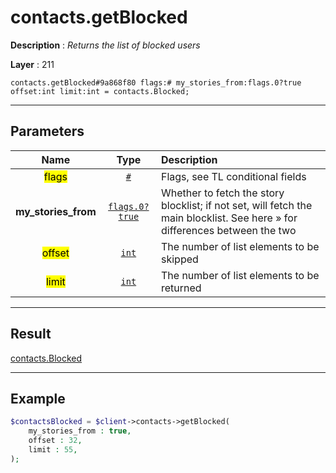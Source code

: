 # contacts.getBlocked

**Description** : *Returns the list of blocked users*

**Layer** : 211

```tl
contacts.getBlocked#9a868f80 flags:# my_stories_from:flags.0?true offset:int limit:int = contacts.Blocked;
```

---

## Parameters

| Name | Type | Description |
| :---: | :---: | :--- |
| <mark>flags</mark> | [`#`](type/#) | Flags, see TL conditional fields |
| **my_stories_from** | [`flags.0?true`](type/true) | Whether to fetch the story blocklist; if not set, will fetch the main blocklist. See here » for differences between the two |
| <mark>offset</mark> | [`int`](type/int) | The number of list elements to be skipped |
| <mark>limit</mark> | [`int`](type/int) | The number of list elements to be returned |

---

## Result

[contacts.Blocked](type/contacts.Blocked)

---

## Example

```php
$contactsBlocked = $client->contacts->getBlocked(
	my_stories_from : true,
	offset : 32,
	limit : 55,
);
```